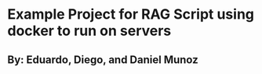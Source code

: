 # Example Project for RAG Script  using docker to run on servers

## By: Eduardo, Diego, and Daniel Munoz

